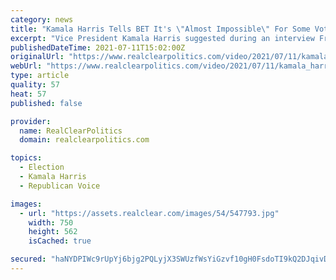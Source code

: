 ```yaml
---
category: news
title: "Kamala Harris Tells BET It's \"Almost Impossible\" For Some Voters To Photocopy Their ID"
excerpt: "Vice President Kamala Harris suggested during an interview Friday with BET News that voter ID laws will make it more difficult for those voters who do not live near Kinko's or OfficeMax to vote. \"In some people's mind,"
publishedDateTime: 2021-07-11T15:02:00Z
originalUrl: "https://www.realclearpolitics.com/video/2021/07/11/kamala_harris_tells_bet_its_almost_impossible_for_some_voters_to_photocopy_their_id.html#!"
webUrl: "https://www.realclearpolitics.com/video/2021/07/11/kamala_harris_tells_bet_its_almost_impossible_for_some_voters_to_photocopy_their_id.html#!"
type: article
quality: 57
heat: 57
published: false

provider:
  name: RealClearPolitics
  domain: realclearpolitics.com

topics:
  - Election
  - Kamala Harris
  - Republican Voice

images:
  - url: "https://assets.realclear.com/images/54/547793.jpg"
    width: 750
    height: 562
    isCached: true

secured: "haNYDPIWc9rUpYj6bjg2PQLyjX3SWUzfWsYiGzvf10gH0FsdoTI9kQ2DJqivDK5FcOFfyg6aFAsLJmT2ErVLQyx55d8ljdnoUJi2O4zs/Qvf/7lR0hqDAmq5jrNy8jPWPlv8j/NFUX1g6Suro1rwkaWy/rMvAJB+bGMrIJc+4sNYO+PTdlypb6UxlEuwD08cXEJtIdnXxQ3Ywpn9RILFeL4Cp+2BBHG+BsZxY4myM6oED5n7R1C+lc5xtKUoH2yfISkyEcSOP0usmjM3o2mvb/Q3dRZ/0eh0Id+8FjdrleInN5ro3pJzc2gnseVbiQ3PaeYn9+hWxkTckLZn6ehfYB3qQ4wfmoe6+VEuX9KSYX4=;Ly/rfLJd3YfT4fYlDsUHWg=="
---
```


